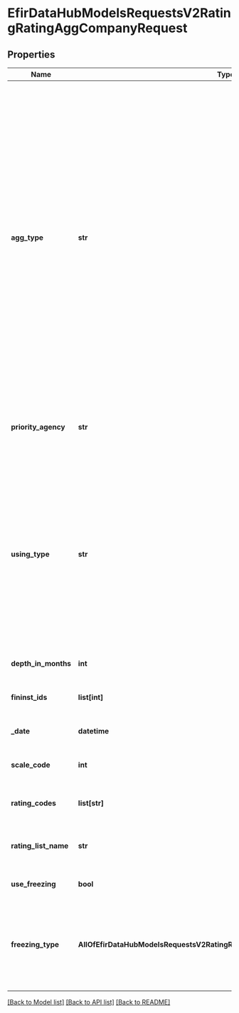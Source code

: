 # EfirDataHubModelsRequestsV2RatingRatingAggCompanyRequest

## Properties
Name | Type | Description | Notes
------------ | ------------- | ------------- | -------------
**agg_type** | **str** | Метод агрегации рейтингов нескольких рейтинговых агентств:  - MAX - максимальный из всех агентств.  - MIN - минимальный рейтинг из всех агентств.  - MAX2 - Лучший рейтинг, если агентство единственное, а если больше одного, то лучший рейтинг второго агентства (для всех групп). Отменяет использование PriorityAgency.  - MAX2B - MAX2 применяется только для агрегации рейтингов \&quot;большой тройки\&quot;. Отменяет использование PriorityAgency.  - MAX2R - MAX2 применяется только для агрегации в группе RU. Отменяет использование PriorityAgency.  - MAX2BG - Для государств, правительств (или их частей, например, Минфин), центральных банков или организаций, имеющих право заимствовать от имени государства,  расчет по группе BIG3 производится как MAX2, для остальных применяется MAX. Отменяет использование PriorityAgency. | [optional] [default to 'MAX']
**priority_agency** | **str** | Приоритетное рейтинговое агентство:  - AKRA - АКРА  - RAEX - Эксперт РА  - NCR - НКР  - NRA - НРА  - MDS - Moody’s  - SP - Standard and Poor’s  - FCH - Fitch  - AMB - AM Best | [optional] 
**using_type** | **str** | Приоритет юрисдикции рейтинговых агентств:  - Best - лучший рейтинг среди всех рейтинговых агентств (по умолчанию).  - Jurisdiction - для российских компаний используются рейтинги только российских агентств, для иностранных - только BIG3.  - Rus - для российских компаний используются только рейтинги российских агентств. Для иностранных компаний используются рейтинги российских агентств, а если их нет, то рейтинги \&quot;большой тройки\&quot;.  - Big3 - используются только рейтинги \&quot;большой тройки\&quot;. | [optional] [default to 'Best']
**depth_in_months** | **int** | Глубина поиска в месяцах. Если не указан, не используется. | [optional] 
**fininst_ids** | **list[int]** | Идентификаторы компаний в базе Интерфакс;  Максимальное количество элементов: 100 | 
**_date** | **datetime** | Дата, на которую получаются рейтинги; по умолчанию текущая | [optional] 
**scale_code** | **int** | Идентификатор соотношения шкал. Допустимые значения см. Rating/AggregationScaleRatios. | [optional] [default to 2]
**rating_codes** | **list[str]** | Коды рейтингов, участвующих в агрегации. Игнорируется, если указан RatingListName. | [optional] 
**rating_list_name** | **str** | Имя списка рейтингов, см. Rating/AggregationLists. Если не указан,  используется список Стандартный (см. /Rating/AggregationLists). | [optional] 
**use_freezing** | **bool** | Использовать заморозку рейтингов BIG3 | [optional] [default to False]
**freezing_type** | **AllOfEfirDataHubModelsRequestsV2RatingRatingAggCompanyRequestFreezingType** | Способ заморозки рейтингов при useFreezing&#x3D;true:  - RussianObjects - заморозка рейтингов BIG3 для российских объектов рейтинга (по умолчанию),  - AllObjects - заморозка рейтингов BIG3 для всех объектов рейтинга.  RussianObjects  AllObjects | [optional] 

[[Back to Model list]](../README.md#documentation-for-models) [[Back to API list]](../README.md#documentation-for-api-endpoints) [[Back to README]](../README.md)

